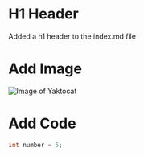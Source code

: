 # <h1> H1 Header
Added a h1 header to the index.md file

# <h1> Add Image
![Image of Yaktocat](https://octodex.github.com/images/yaktocat.png)

# <h1> Add Code
```java
int number = 5;
```
